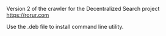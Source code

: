 Version 2 of the crawler for the Decentralized Search project https://rorur.com

Use the .deb file to install command line utility.

